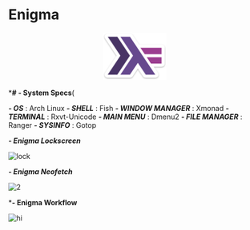 # Enigma


<p align="center">
  <img width="25%" src="https://github.com/Sam1431/Enigma/blob/master/enigma/haskell.png" />
</p>  

***# - System Specs**(

***- OS*** : Arch Linux 
***- SHELL*** : Fish
***- WINDOW MANAGER*** : Xmonad
***- TERMINAL*** : Rxvt-Unicode
***- MAIN MENU*** : Dmenu2 
***- FILE MANAGER*** : Ranger
***- SYSINFO*** : Gotop

***- Enigma Lockscreen***

![lock](https://user-images.githubusercontent.com/68412503/90327411-f07a3380-dfb0-11ea-9e31-c0c0d2335c17.png)


***- Enigma Neofetch***

![2](https://user-images.githubusercontent.com/68412503/90327441-3a631980-dfb1-11ea-9f98-2a42f94db387.png)

***- Enigma Workflow**

![hi](https://user-images.githubusercontent.com/68412503/90327465-75fde380-dfb1-11ea-927c-5c11f9f8ecfb.png)
